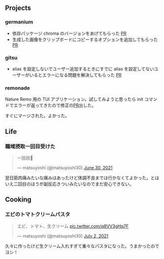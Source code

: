 ## Projects

### germanium

- 依存パッケージ chroma のバージョンをあげてもらった [PR](https://github.com/matsuyoshi30/germanium/pull/17)
- 生成した画像をクリップボードにコピーするオプションを追加してもらった [PR](https://github.com/matsuyoshi30/germanium/pull/20)

### gitsu

- alias を設定しないでユーザー追加するときにすでに alias を設定してないユーザーがいるとエラーになる問題を解決してもらった [PR](https://github.com/matsuyoshi30/gitsu/pull/15)

### remonade

Nature Remo 用の TUI アプリケーション。試してみようと思ったら init コマンドでエラーが返ってきたので修正の[PR](https://github.com/skanehira/remonade/pull/5)出した。

すぐにマージされた。よかった。

## Life

### 職域摂取一回目受けた

<blockquote class="twitter-tweet"><p lang="ja" dir="ltr">一回目🚀</p>&mdash; matsuyoshi (@matsuyoshi30) <a href="https://twitter.com/matsuyoshi30/status/1410086101759389697?ref_src=twsrc%5Etfw">June 30, 2021</a></blockquote> <script async src="https://platform.twitter.com/widgets.js" charset="utf-8"></script>

翌日筋肉痛みたいな痛みはあったけど体調不良までは行かなくてよかった。とはいえ二回目のほうが副反応きついみたいなのでまだ安心できない。

## Cooking

### エビのトマトクリームパスタ

<blockquote class="twitter-tweet"><p lang="ja" dir="ltr">エビ、トマト、生クリーム <a href="https://t.co/q8VV3gHq7F">pic.twitter.com/q8VV3gHq7F</a></p>&mdash; matsuyoshi (@matsuyoshi30) <a href="https://twitter.com/matsuyoshi30/status/1410931512552218632?ref_src=twsrc%5Etfw">July 2, 2021</a></blockquote> <script async src="https://platform.twitter.com/widgets.js" charset="utf-8"></script>

久々に作ったけど生クリーム入れすぎて重々なパスタになった。うまかったのでヨシ！
